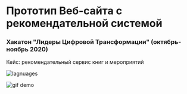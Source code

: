# Прототип Веб-сайта с рекомендательной системой 
### Хакатон "Лидеры Цифровой Трансформации" (октябрь-ноябрь 2020)
Кейс: рекомендательный сервис книг и мероприятий

![lagnuages](https://img.shields.io/badge/lagnuages-html%2C%20css-informational)

![gif demo](https://github.com/devepodete/Projects/blob/master/Website/demo.gif)
